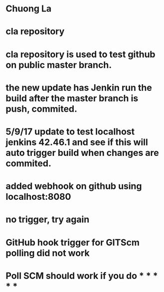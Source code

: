 # Chuong La
# cla repository
# cla repository is used to test github on public master branch.
# the new update has Jenkin run the build after the master branch is push, commited.
# 5/9/17 update to test localhost jenkins 42.46.1 and see if this will auto trigger build when changes are commited. 
# added webhook on github using localhost:8080
# no trigger, try again
# GitHub hook trigger for GITScm polling did not work
# Poll SCM should work if you do * * * * *
